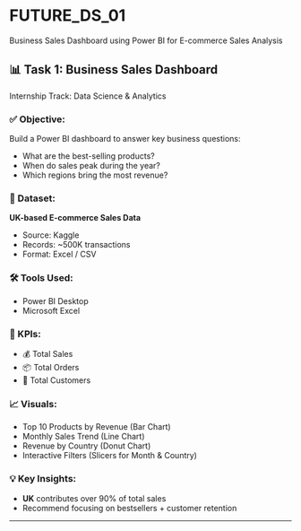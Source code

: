 # FUTURE_DS_01
Business Sales Dashboard using Power BI for E-commerce Sales Analysis 

## 📊 Task 1: Business Sales Dashboard  
Internship Track: Data Science & Analytics 

### ✅ Objective:
Build a Power BI dashboard to answer key business questions:
- What are the best-selling products?
- When do sales peak during the year?
- Which regions bring the most revenue?

### 📂 Dataset:
**UK-based E-commerce Sales Data**  
- Source: Kaggle  
- Records: ~500K transactions  
- Format: Excel / CSV

### 🛠️ Tools Used:
- Power BI Desktop
- Microsoft Excel

### 🔧 KPIs:
- 💰 Total Sales  
- 📦 Total Orders  
- 👥 Total Customers  

### 📈 Visuals:
- Top 10 Products by Revenue (Bar Chart)  
- Monthly Sales Trend (Line Chart)  
- Revenue by Country (Donut Chart)  
- Interactive Filters (Slicers for Month & Country)

### 💡 Key Insights: 
- **UK** contributes over 90% of total sales  
- Recommend focusing on bestsellers + customer retention

---


